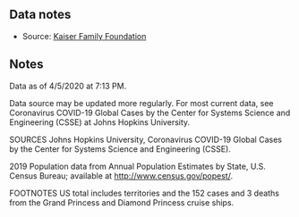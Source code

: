 ## Data notes

- Source: [Kaiser Family Foundation](https://www.kff.org/health-costs/issue-brief/state-data-and-policy-actions-to-address-coronavirus/#casesdeaths)


## Notes
Data as of 4/5/2020 at 7:13 PM.

Data source may be updated more regularly. For most current data, see Coronavirus COVID-19 Global Cases by the Center for Systems Science and Engineering (CSSE) at Johns Hopkins University.

SOURCES
Johns Hopkins University, Coronavirus COVID-19 Global Cases by the Center for Systems Science and Engineering (CSSE).

2019 Population data from Annual Population Estimates by State, U.S. Census Bureau; available at http://www.census.gov/popest/.

FOOTNOTES
US total includes territories and the 152 cases and 3 deaths from the Grand Princess and Diamond Princess cruise ships.
